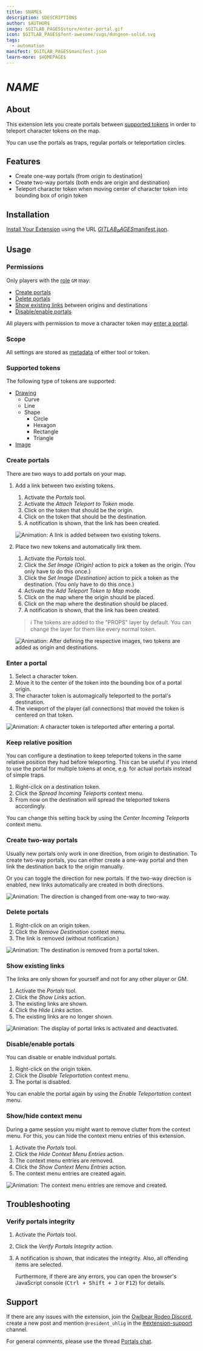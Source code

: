 ```yaml
---
title: $NAME$
description: $DESCRIPTION$
author: $AUTHOR$
image: $GITLAB_PAGES$store/enter-portal.gif
icon: $GITLAB_PAGES$font-awesome/svgs/dungeon-solid.svg
tags:
  - automation
manifest: $GITLAB_PAGES$manifest.json
learn-more: $HOMEPAGE$
---
```


# $NAME$

## About

This extension lets you create portals between [supported tokens](#supported-tokens) in order to teleport character tokens on the map.

You can use the portals as traps, regular portals or teleportation circles.

## Features

- Create one-way portals (from origin to destination)
- Create two-way portals (both ends are origin and destination)
- Teleport character token when moving center of character token into bounding box of origin token

## Installation

[Install Your Extension] using the URL [$GITLAB_PAGES$manifest.json](../manifest.json).

[Install Your Extension]: https://docs.owlbear.rodeo/extensions/tutorial-hello-world/install-your-extension/

## Usage

### Permissions

Only players with the [role] `GM` may:

- [Create portals](#create-portals)
- [Delete portals](#delete-portals)
- [Show existing links](#show-existing-links) between origins and destinations
- [Disable/enable portals](#disableenable-portals)

[role]: https://docs.owlbear.rodeo/extensions/apis/player#getrole

All players with permission to move a character token may [enter a portal](#enter-a-portal).

### Scope

All settings are stored as [metadata] of either tool or token.

[metadata]: https://docs.owlbear.rodeo/extensions/reference/metadata

### Supported tokens

The following type of tokens are supported:

- [Drawing](https://docs.owlbear.rodeo/docs/drawing/)
  - Curve
  - Line
  - Shape
    - Circle
    - Hexagon
    - Rectangle
    - Triangle
- [Image](https://docs.owlbear.rodeo/docs/images/)

### Create portals

There are two ways to add portals on your map.

1. Add a link between two existing tokens.

   1. Activate the _Portals_ tool.
   2. Activate the _Attach Teleport to Token_ mode.
   3. Click on the token that should be the origin.
   4. Click on the token that should be the destination.
   5. A notification is shown, that the link has been created.

   ![Animation: A link is added between two existing tokens.]($GITLAB_PAGES$store/attach-teleport.gif)

2. Place two new tokens and automatically link them.

   1. Activate the _Portals_ tool.
   2. Click the _Set Image (Origin)_ action to pick a token as the origin. (You only have to do this once.)
   3. Click the _Set Image (Destination)_ action to pick a token as the destination. (You only have to do this once.)
   4. Activate the _Add Teleport Token to Map_ mode.
   5. Click on the map where the origin should be placed.
   6. Click on the map where the destination should be placed.
   7. A notification is shown, that the link has been created.

   > ℹ️ The tokens are added to the "PROPS" layer by default. You can change the layer for them like every normal token.

   ![Animation: After defining the respective images, two tokens are added as origin and destinations.]($GITLAB_PAGES$store/add-teleport-tokens.gif)

### Enter a portal

1. Select a character token.
2. Move it to the center of the token into the bounding box of a portal origin.
3. The character token is automagically teleported to the portal's destination.
4. The viewport of the player (all connections) that moved the token is centered on that token.

![Animation: A character token is teleported after entering a portal.]($GITLAB_PAGES$store/enter-portal.gif)

### Keep relative position

You can configure a destination to keep teleported tokens in the same relative position they had before teleporting. This can be useful if you intend to use the portal for multiple tokens at once, e.g. for actual portals instead of simple traps.

1. Right-click on a destination token.
2. Click the _Spread Incoming Teleports_ context menu.
3. From now on the destination will spread the teleported tokens accordingly.

You can change this setting back by using the _Center Incoming Teleports_ context menu.

### Create two-way portals

Usually new portals only work in one direction, from origin to destination. To create two-way portals,
you can either create a one-way portal and then link the destination back to the origin manually.

Or you can toggle the direction for new portals. If the two-way direction is enabled, new links automatically are created in both directions.

![Animation: The direction is changed from one-way to two-way.]($GITLAB_PAGES$store/toggle-direction.gif)

### Delete portals

1. Right-click on an origin token.
2. Click the _Remove Destination_ context menu.
3. The link is removed (without notification.)

![Animation: The destination is removed from a portal token.]($GITLAB_PAGES$store/delete-portal-link.gif)

### Show existing links

The links are only shown for yourself and not for any other player or GM.

1. Activate the _Portals_ tool.
2. Click the _Show Links_ action.
3. The existing links are shown.
4. Click the _Hide Links_ action.
5. The existing links are no longer shown.

![Animation: The display of portal links is activated and deactivated.]($GITLAB_PAGES$store/show-portal-links.gif)

### Disable/enable portals

You can disable or enable individual portals.

1. Right-click on the origin token.
2. Click the _Disable Teleportation_ context menu.
3. The portal is disabled.

You can enable the portal again by using the _Enable Teleportation_ context menu.

### Show/hide context menu

During a game session you might want to remove clutter from the context menu. For this, you can hide the context menu entries of this extension.

1. Activate the _Portals_ tool.
2. Click the _Hide Context Menu Entries_ action.
3. The context menu entries are removed.
4. Click the _Show Context Menu Entries_ action.
5. The context menu entries are created again.

![Animation: The context menu entries are remove and created.]($GITLAB_PAGES$store/remove-context-menu.gif)

## Troubleshooting

### Verify portals integrity

1. Activate the _Portals_ tool.
2. Click the _Verify Portals Integrity_ action.
3. A notification is shown, that indicates the integrity. Also, all offending items are selected.

   Furthermore, if there are any errors, you can open the browser's JavaScript console (<kbd>Ctrl + Shift + J</kbd> or <kbd>F12</kbd>) for details.

## Support

If there are any issues with the extension, join the [Owlbear Rodeo Discord], create a new post and mention `@resident_uhlig` in the [#extension-support] channel.

For general comments, please use the thread [Portals chat].

[Owlbear Rodeo Discord]: https://discord.gg/u5RYMkV98s
[#extension-support]: https://discord.com/channels/795808973743194152/1108276291960045578
[Portals chat]: https://discord.com/channels/795808973743194152/1257966858800332861
